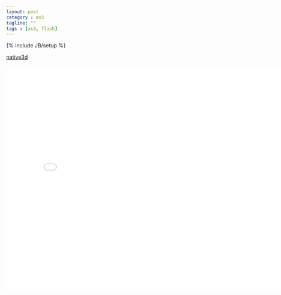 ```yaml
---
layout: post
category : as3
tagline: ""
tags : [as3, flash]
---
```

{% include JB/setup %}

[native3d](https://github.com/matrix3d/native3d)
	
<div id="altContent" style="width:800px height:600px">
<iframe src="/assets/native3d/bullet" width="800" height="600" frameborder="no" border="0" marginwidth="0" marginheight="0" scrolling="no" allowtransparency="yes">
</iframe>
</div>